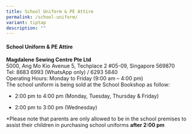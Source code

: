 ```yaml
---
title: School Uniform & PE Attire
permalink: /school-uniform/
variant: tiptap
description: ""
---
```

<h4>School Uniform &amp; PE Attire</h4>
<p><strong>Magdalene Sewing Centre Pte Ltd</strong> 
<br>5000, Ang Mo Kio Avenue 5, Techplace 2 #05-09, Singapore 569870
<br>Tel: 8683 6993 (WhatsApp only) / 6293 5840
<br>Operating Hours: Monday to Friday (9:00 am – 4:00 pm)
<br>The school uniform is being sold at the School Bookshop as follow:</p>
<ul data-tight="true" class="tight">
<li>
<p>2:00 pm to 4:00 pm (Monday, Tuesday, Thursday &amp; Friday)</p>
</li>
<li>
<p>2:00 pm to 3:00 pm (Wednesday)</p>
</li>
</ul>
<p>*Please note that parents are only allowed to be in the school premises
to assist their children in purchasing school uniforms <strong>after 2:00 pm</strong>
</p>
